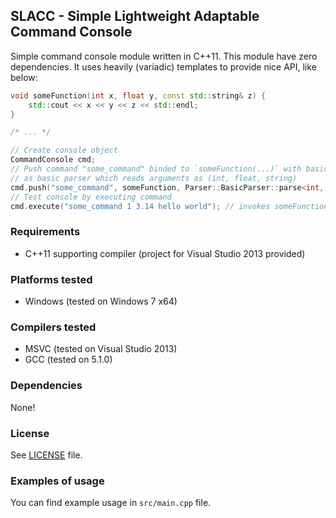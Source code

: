 ## SLACC - Simple Lightweight Adaptable Command Console


Simple command console module written in C++11. This module have zero dependencies. It uses heavily (variadic) templates to provide nice API, like below:
```c++
void someFunction(int x, float y, const std::string& z) {
    std::cout << x << y << z << std::endl;
}

/* ... */

// Create console object
CommandConsole cmd;
// Push command "some_command" binded to `someFunction(...)` with basic
// as basic parser which reads arguments as (int, float, string)
cmd.push("some_command", someFunction, Parser::BasicParser::parse<int, float, std::string>);
// Test console by executing command
cmd.execute("some_command 1 3.14 hello world"); // invokes someFunction(1, 3.14f, "hello world")
```



### Requirements
- C++11 supporting compiler (project for Visual Studio 2013 provided)


### Platforms tested
- Windows (tested on Windows 7 x64)


### Compilers tested
- MSVC (tested on Visual Studio 2013)
- GCC (tested on 5.1.0)


### Dependencies
None!


### License
See [LICENSE](LICENSE) file.


### Examples of usage
You can find example usage in `src/main.cpp` file.
